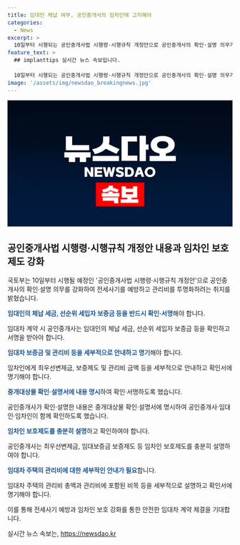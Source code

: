 ```yaml
---
title: 임대인 체납 여부, 공인중개사의 임차인에 고지해야
categories:
  - News
excerpt: >
  10일부터 시행되는 공인중개사법 시행령·시행규칙 개정안으로 공인중개사의 확인·설명 의무가 강화됩니다. 임차인에게 체납 세금, 선순위 세입자 보증금 등을 상세히 설명하고 관리비와 보증제도 등을 명시해야 합니다. 이를 통해 전세사기 예방과 관리비 관련 분쟁을 예방할 수 있으며, 공인중개사가 함께 확인·서명하도록하여 투명성을 확보합니다. 또한, 중개보조원의 신분확인과 소비자 보호 강화 등으로 안전한 임대차 계약을 위한 환경을 조성할 것으로 기대됩니다.
feature_text: >
  ## implanttips 실시간 뉴스 속보입니다.

  10일부터 시행되는 공인중개사법 시행령·시행규칙 개정안으로 공인중개사의 확인·설명 의무가 강화됩니다. 임차인에게 체납 세금, 선순위 세입자 보증금 등을 상세히 설명하고 관리비와 보증제도 등을 명시해야 합니다. 이를 통해 전세사기 예방과 관리비 관련 분쟁을 예방할 수 있으며, 공인중개사가 함께 확인·서명하도록하여 투명성을 확보합니다. 또한, 중개보조원의 신분확인과 소비자 보호 강화 등으로 안전한 임대차 계약을 위한 환경을 조성할 것으로 기대됩니다.
image: '/assets/img/newsdao_breakingnews.jpg'
---
```


<p><img src="/assets/img/newsdao_breakingnews.jpg" alt="implanttips 속보" /></p>

<h2 data-ke-size="size26">공인중개사법 시행령·시행규칙 개정안 내용과 임차인 보호제도 강화</h2>

<p>국토부는 10일부터 시행될 예정인 '공인중개사법 시행령·시행규칙 개정안'으로 공인중개사의 확인·설명 의무를 강화하여 전세사기를 예방하고 관리비를 투명화하려는 취지를 밝혔습니다.</p>

<p data-ke-size="size16"><b><span style="color: #1a5490;">임대인의 체납 세금, 선순위 세입자 보증금 등을 반드시 확인·서명</span></b>해야 합니다.</p>

<p>임대차 계약 시 공인중개사는 임대인의 체납 세금, 선순위 세입자 보증금 등을 확인하고 서명을 받아야 합니다.</p>

<p data-ke-size="size16"><b><span style="color: #1a5490;">임대차 보증금 및 관리비 등을 세부적으로 안내하고 명기</span></b>해야 합니다.</p>

<p>임차인에게 최우선변제금, 보증제도 및 관리비 금액 등을 세부적으로 안내하고 확인서에 명기해야 합니다.</p>

<p data-ke-size="size16"><b><span style="color: #1a5490;">중개대상물 확인·설명서에 내용 명시</span></b>하여 확인·서명하도록 했습니다.</p>

<p>공인중개사가 확인·설명한 내용은 중개대상물 확인·설명서에 명시하여 공인중개사·임대인·임차인이 함께 확인하도록 했습니다.</p>

<p data-ke-size="size16"><b><span style="color: #1a5490;">임차인 보호제도를 충분히 설명</span></b>하고 확인하여야 합니다.</p>

<p>공인중개사는 최우선변제금, 임대보증금 보증제도 등 임차인 보호제도를 충분히 설명하여야 합니다.</p>

<p data-ke-size="size16"><b><span style="color: #1a5490;">임대차 주택의 관리비에 대한 세부적인 안내가 필요</span></b>합니다.</p>

<p>임대차 주택의 관리비 총액과 관리비에 포함된 비목 등을 세부적으로 설명하고 확인서에 명기해야 합니다.</p>

<p>이를 통해 전세사기 예방과 임차인 보호 강화를 통한 안전한 임대차 계약 체결을 기대합니다.</p>
실시간 뉴스 속보는, <a href="https://newsdao.kr" rel="dofollow">https://newsdao.kr</a>



